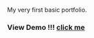 My very first basic portfolio.
<h3>View Demo !!! <a href="https://swanand-wagh.github.io/" target="_blank">click me</a> </h3> 
